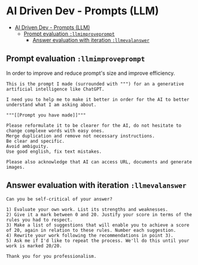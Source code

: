 # AI Driven Dev - Prompts (LLM)

- [AI Driven Dev - Prompts (LLM)](#ai-driven-dev---prompts-llm)
  - [Prompt evaluation `:llmimproveprompt`](#prompt-evaluation-llmimproveprompt)
    - [Answer evaluation with iteration `:llmevalanswer`](#answer-evaluation-with-iteration-llmevalanswer)

## Prompt evaluation `:llmimproveprompt`

In order to improve and reduce prompt's size and improve efficiency.

```text
This is the prompt I made (surrounded with """) for an a generative artificial intelligence like ChatGPT.

I need you to help me to make it better in order for the AI to better understand what I am asking about.

"""[[Prompt you have made]]"""

Please reformulate it to be clearer for the AI, do not hesitate to change complexe words with easy ones.
Merge duplication and remove not necessary instructions.
Be clear and specific.
Avoid ambiguity.
Use good english, fix text mistakes.

Please also acknowledge that AI can access URL, documents and generate images.
```

## Answer evaluation with iteration `:llmevalanswer`

```text
Can you be self-critical of your answer?

1) Evaluate your own work. List its strengths and weaknesses.
2) Give it a mark between 0 and 20. Justify your score in terms of the rules you had to respect.
3) Make a list of suggestions that will enable you to achieve a score of 20, again in relation to these rules. Number each suggestion.
4) Rewrite your work following the recommendations in point 3).
5) Ask me if I'd like to repeat the process. We'll do this until your work is marked 20/20.

Thank you for you professionalism.
```